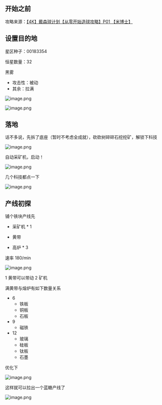 ## 开始之前

攻略来源：[【4K】戴森球计划【从零开始造球攻略】P01 【米博士】](https://www.bilibili.com/video/BV19A4UeJEWW/)

## 设置目的地

星区种子：00183354

恒星数量：32

黑雾

- 攻击性：被动
- 其余：拉满

![image.png](https://s2.loli.net/2025/01/05/eLd9uUWliM4fJvI.png)

![image.png](https://s2.loli.net/2025/01/05/l6oSXhebAz8f1kR.png)

## 落地

话不多说，先拆了底座（暂时不考虑全成就），砍砍树碎碎石挖挖矿，解锁下科技

![image.png](https://s2.loli.net/2025/01/05/nP6WLSmYbJHxVkh.png)

自动采矿机，启动！

![image.png](https://s2.loli.net/2025/01/05/NLQIcBltneK41AY.png)

几个科技都点一下

![image.png](https://s2.loli.net/2025/01/05/spm4JvjyLx3BD8o.png)

## 产线初探

铺个铁块产线先

- 采矿机 * 1

- 黄带

- 高炉 * 3

速率 180/min

![image.png](https://s2.loli.net/2025/01/05/CnePhfiUVm7wFrz.png)

1 黄带可以带动 2 矿机

满黄带与熔炉有如下数量关系

- 6
  - 铁板
  - 铜板
  - 石板
- 9
  - 磁铁
- 12
  - 玻璃
  - 硅板
  - 钛板
  - 石墨

优化下

![image.png](https://s2.loli.net/2025/01/05/4kCUMTLSPeHyzmV.png)

这样就可以拉出一个蓝糖产线了

![image.png](https://s2.loli.net/2025/01/05/cwrYnjdlOvuS8Bm.png)



